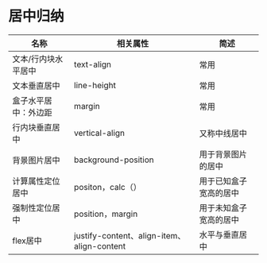 # 居中归纳

| 名称                 | 相关属性                                   | 简述                   |
| -------------------- | ------------------------------------------ | ---------------------- |
| 文本/行内块水平居中  | text-align                                 | 常用                   |
| 文本垂直居中         | line-height                                | 常用                   |
| 盒子水平居中：外边距 | margin                                     | 常用                   |
| 行内块垂直居中       | vertical-align                             | 又称中线居中           |
| 背景图片居中         | background-position                        | 用于背景图片的居中     |
| 计算属性定位居中     | positon，calc（）                          | 用于已知盒子宽高的居中 |
| 强制性定位居中       | position，margin                           | 用于未知盒子宽高的居中 |
| flex居中             | justify-content、align-item、align-content | 水平与垂直居中         |

